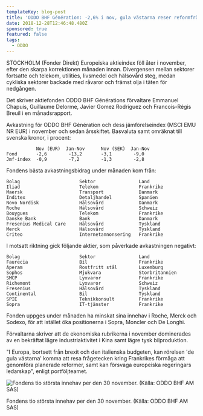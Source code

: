```yaml
---
templateKey: blog-post
title: 'ODDO BHF Génération: -2,6% i nov, gula västarna reser reformfrågetecken'
date: 2018-12-28T12:46:48.480Z
sponsored: true
featured: false
tags:
  - ODDO
---
```

STOCKHOLM (Fonder Direkt) Europeiska aktieindex föll åter i november, efter den skarpa korrektionen månaden innan. Divergensen mellan sektorer fortsatte och telekom, utilities, livsmedel och hälsovård steg, medan cykliska sektorer backade med råvaror och främst olja i täten för nedgången.

Det skriver aktiefonden ODDO BHF Générations förvaltare Emmanuel Chapuis, Guillaume Delorme, Javier Gomez Rodriguez och Francois-Régis Breuil i en månadsrapport.

Avkastning för ODDO BHF Génération och dess jämförelseindex (MSCI EMU NR EUR) i november och sedan årsskiftet. Basvaluta samt omräknat till svenska kronor, i procent:

```
           Nov (EUR)  Jan-Nov      Nov (SEK)  Jan-Nov          
Fond       -2,6        -13,2       -3,1        -9,0            
Jmf-index  -0,9        -7,2        -1,3        -2,8  
```

Fondens bästa avkastningsbidrag under månaden kom från:

```
Bolag                      Sektor                Land          
Iliad                      Telekom               Frankrike     
Maersk                     Transport             Danmark       
Inditex                    Detaljhandel          Spanien       
Novo Nordisk               Hälsovård             Danmark       
Roche                      Hälsovård             Schweiz       
Bouygues                   Telekom               Frankrike     
Danske Bank                Bank                  Danmark       
Fresenius Medical Care     Hälsovård             Tyskland      
Merck                      Hälsovård             Tyskland      
Criteo                     Internetannonsering   Frankrike  
```

I motsatt riktning gick följande aktier, som påverkade avkastningen negativt:

```
Bolag                      Sektor                Land          
Faurecia                   Bil                   Frankrike     
Aperam                     Rostfritt stål        Luxemburg     
Sophos                     Mjukvara              Storbritannien
SMCP                       Lyxvaror              Frankrike     
Richemont                  Lyxvaror              Schweiz       
Fresenius                  Hälsovård             Tyskland      
Continental                Bil                   Tyskland      
SPIE                       Teknikkonsult         Frankrike     
Sopra                      IT-tjänster           Frankrike 
```

Fonden uppges under månaden ha minskat sina innehav i Roche, Merck och Sodexo, för att istället öka positionerna i Sopra, Moncler och De Longhi.

Förvaltarna skriver att de ekonomiska rubrikerna i november dominerades av en bekräftat lägre industriaktivitet i Kina samt lägre tysk bilproduktion.

"I Europa, bortsett från brexit och den italienska budgeten, kan rörelsen 'de gula västarna' komma att resa frågetecken kring Frankrikes förmåga att genomföra planerade reformer, samt kan försvaga europeiska regeringars ledarskap", enligt portföljteamet.



![Fondens tio största innehav per den 30 november. (Källa: ODDO BHF AM SAS)](/img/564897701.png)

<span class="image-caption">Fondens tio största innehav per den 30 november. (Källa: ODDO BHF AM SAS)</span>
